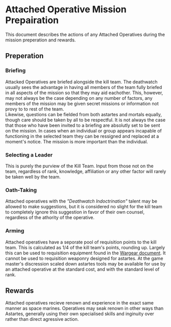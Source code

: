 # Attached Operative Mission Prepairation
This document describes the actions of any Attached Operatives during the mission preperation and rewards.

## Preperation
### Briefing
Attacked Operatives are briefed alongside the kill team. The deathwatch usually sees the advantage in having all members of the team fully briefed in all aspects of the mission so that they may aid eachother. This, however, may not always be the case depending on any number of factors, any members of the mission may be given secret missions or information not provy to to rest of the team.  
Likewise, questions can be fielded from both astartes and mortals equally, though care should be taken by all to be respectful. It is not always the case that those who have been invited to a briefing are absolutly set to be sent on the mission. In cases when an individual or group appears incapable of functioning in the selected team they can be ressigned and replaced at a moment's notice. The mission is more important than the individual.

### Selecting a Leader
This is purely the purview of the Kill Team. Input from those not on the team, regardless of rank, knowledge, affiliation or any other factor will rarely be taken well by the team.

### Oath-Taking
Attached operatives with the *"Deathwatch Indoctrination"* talent may be allowed to make suggestions, but it is considered no slight for the kill team to completely ignore this suggestion in favor of their own counsel, regardless of the athority of the operative.

### Arming
Attached operatives have a seporate pool of requisition points to the kill team. This is calculated as 1/4 of the kill team's points, rounding up. Largely this can be used to requisition equipment found in the [Wargear document](Wargear.md). It cannot be used to requisition weaponry designed for astartes. At the game master's discression scaled down astartes tools may be available for use by an attached operative at the standard cost, and with the standard level of rank. 

## Rewards
Attached operatives recieve renown and experience in the exact same manner as space marines. Operatives may seak renown in other ways than Astartes, generally using their own specialised skills and inginuity over rather than direct agressive action.
